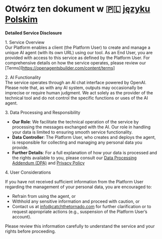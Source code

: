 # Otwórz ten dokument w 🇵🇱 [języku Polskim](/content/disclaimer-pl)

**Detailed Service Disclosure**

1\. Service Overview  
Our Platform enables a client (the Platform User) to create and manage a unique AI agent (with its own URL) using our tool. As an End User, you are provided with access to this service as defined by the Platform User. For comprehensive details on how the service operates, please review our [Terms](https://openagentsbuilder.com/content/terms]

2\. AI Functionality  
The service operates through an AI chat interface powered by OpenAI. Please note that, as with any AI system, outputs may occasionally be imprecise or require human judgment. We act solely as the provider of the technical tool and do not control the specific functions or uses of the AI agent.

3\. Data Processing and Responsibility

* **Our Role**: We facilitate the technical operation of the service by processing the messages exchanged with the AI. Our role in handling your data is limited to ensuring smooth service functionality.  
* **Data Controller**: The Platform User, who creates and deploys the agent, is responsible for collecting and managing any personal data you provide.  
* **Further Details**: For a full explanation of how your data is processed and the rights available to you, please consult our [Data Processing Addendum (DPA)](https://openagentsbuilder.com/content/data-processing) and [Privacy Policy](https://openagentsbuilder.com/content/privacy)
    
4\. User Considerations  

If you have not received sufficient information from the Platform User regarding the management of your personal data, you are encouraged to:  
* Refrain from using the agent, or  
* Withhold any sensitive information and proceed with caution, or  
* Contact us at info@catchthetornado.com for further clarification or to request appropriate actions (e.g., suspension of the Platform User’s account).  
    
Please review this information carefully to understand the service and your rights before proceeding.